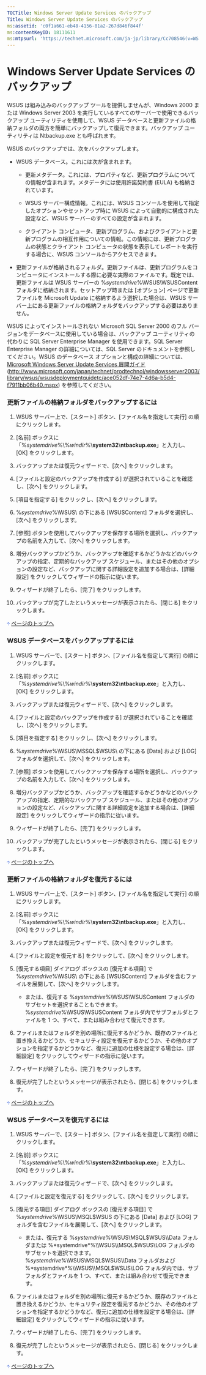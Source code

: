 ```yaml
---
TOCTitle: Windows Server Update Services のバックアップ
Title: Windows Server Update Services のバックアップ
ms:assetid: 'c0f1a661-eb48-4156-81a2-267d846f844f'
ms:contentKeyID: 18111611
ms:mtpsurl: 'https://technet.microsoft.com/ja-jp/library/Cc708546(v=WS.10)'
---
```


Windows Server Update Services のバックアップ
=============================================

WSUS は組み込みのバックアップ ツールを提供しませんが、Windows 2000 または Windows Server 2003 を実行しているすべてのサーバーで使用できるバックアップ ユーティリティを使用して、WSUS データベースと更新ファイルの格納フォルダの両方を簡単にバックアップして復元できます。バックアップ ユーティリティは Ntbackup.exe とも呼ばれます。

WSUS のバックアップでは、次をバックアップします。

-   WSUS データベース。これには次が含まれます。

    -   更新メタデータ。これには、プロパティなど、更新プログラムについての情報が含まれます。メタデータには使用許諾契約書 (EULA) も格納されています。

    -   WSUS サーバー構成情報。これには、WSUS コンソールを使用して指定したオプションやセットアップ時に WSUS によって自動的に構成された設定など、WSUS サーバーのすべての設定が含まれます。

    -   クライアント コンピュータ、更新プログラム、およびクライアントと更新プログラムの相互作用についての情報。この情報には、更新プログラムの状態とクライアント コンピュータの状態を表示してレポートを実行する場合に、WSUS コンソールからアクセスできます。

-   更新ファイルが格納されるフォルダ。更新ファイルは、更新プログラムをコンピュータにインストールする際に必要な実際のファイルです。既定では、更新ファイルは WSUS サーバーの %*systemdrive*%\\WSUS\\WSUSContent フォルダに格納されます。セットアップ時または \[オプション\] ページで更新ファイルを Microsoft Update に格納するよう選択した場合は、WSUS サーバー上にある更新ファイルの格納フォルダをバックアップする必要はありません。

WSUS によってインストールされない Microsoft SQL Server 2000 のフル バージョンをデータベースに使用している場合は、バックアップ ユーティリティの代わりに SQL Server Enterprise Manager を使用できます。SQL Server Enterprise Manager の詳細については、SQL Server のドキュメントを参照してください。WSUS のデータベース オプションと構成の詳細については、[Microsoft Windows Server Update Services 展開ガイド](http://www.microsoft.com/japan/technet/prodtechnol/windowsserver2003/library/wsus/wsusdeploymentguidetc/ace052df-74e7-4d6a-b5d4-f7911bb06b40.mspx) (http://www.microsoft.com/japan/technet/prodtechnol/windowsserver2003/library/wsus/wsusdeploymentguidetc/ace052df-74e7-4d6a-b5d4-f7911bb06b40.mspx) を参照してください。

### 更新ファイルの格納フォルダをバックアップするには

1.  WSUS サーバー上で、\[スタート\] ボタン、\[ファイル名を指定して実行\] の順にクリックします。

2.  \[名前\] ボックスに「%*systemdrive*%\\%*windir*%\\**system32**\\**ntbackup.exe**」と入力し、\[OK\] をクリックします。

3.  バックアップまたは復元ウィザードで、\[次へ\] をクリックします。

4.  \[ファイルと設定のバックアップを作成する\] が選択されていることを確認し、\[次へ\] をクリックします。

5.  \[項目を指定する\] をクリックし、\[次へ\] をクリックします。

6.  %*systemdrive*%\\WSUS\\ の下にある \[WSUSContent\] フォルダを選択し、\[次へ\] をクリックします。

7.  \[参照\] ボタンを使用してバックアップを保存する場所を選択し、バックアップの名前を入力して、\[次へ\] をクリックします。

8.  増分バックアップかどうか、バックアップを確認するかどうかなどのバックアップの指定、定期的なバックアップ スケジュール、またはその他のオプションの設定など、バックアップに関する詳細設定を追加する場合は、\[詳細設定\] をクリックしてウィザードの指示に従います。

9.  ウィザードが終了したら、\[完了\] をクリックします。

10. バックアップが完了したというメッセージが表示されたら、\[閉じる\] をクリックします。

![](images/Cc708546.arrow_px_up(ja-jp,WS.10).gif) [ページのトップへ](#ctl00_rs1_eb1_panel1)

### WSUS データベースをバックアップするには

1.  WSUS サーバーで、\[スタート\] ボタン、\[ファイル名を指定して実行\] の順にクリックします。

2.  \[名前\] ボックスに「%*systemdrive*%\\%*windir*%\\**system32**\\**ntbackup.exe**」と入力し、\[OK\] をクリックします。

3.  バックアップまたは復元ウィザードで、\[次へ\] をクリックします。

4.  \[ファイルと設定のバックアップを作成する\] が選択されていることを確認し、\[次へ\] をクリックします。

5.  \[項目を指定する\] をクリックし、\[次へ\] をクリックします。

6.  %*systemdrive*%\\WSUS\\MSSQL$WSUS\\ の下にある \[Data\] および \[LOG\] フォルダを選択して、\[次へ\] をクリックします。

7.  \[参照\] ボタンを使用してバックアップを保存する場所を選択し、バックアップの名前を入力して、\[次へ\] をクリックします。

8.  増分バックアップかどうか、バックアップを確認するかどうかなどのバックアップの指定、定期的なバックアップ スケジュール、またはその他のオプションの設定など、バックアップに関する詳細設定を追加する場合は、\[詳細設定\] をクリックしてウィザードの指示に従います。

9.  ウィザードが終了したら、\[完了\] をクリックします。

10. バックアップが完了したというメッセージが表示されたら、\[閉じる\] をクリックします。

![](images/Cc708546.arrow_px_up(ja-jp,WS.10).gif) [ページのトップへ](#ctl00_rs1_eb1_panel1)

### 更新ファイルの格納フォルダを復元するには

1.  WSUS サーバー上で、\[スタート\] ボタン、\[ファイル名を指定して実行\] の順にクリックします。

2.  \[名前\] ボックスに「%*systemdrive*%\\%*windir*%\\**system32**\\**ntbackup.exe**」と入力し、\[OK\] をクリックします。

3.  バックアップまたは復元ウィザードで、\[次へ\] をクリックします。

4.  \[ファイルと設定を復元する\] をクリックして、\[次へ\] をクリックします。

5.  \[復元する項目\] ダイアログ ボックスの \[復元する項目\] で %*systemdrive*%\\WSUS\\ の下にある \[WSUSContent\] フォルダを含むファイルを展開して、\[次へ\] をクリックします。

    -   または、復元する %*systemdrive*%\\WSUS\\WSUSContent フォルダのサブセットを選択することもできます。%*systemdrive*%\\WSUS\\WSUSContent フォルダ内でサブフォルダとファイルを 1 つ、すべて、または組み合わせて復元できます。

6.  ファイルまたはフォルダを別の場所に復元するかどうか、既存のファイルと置き換えるかどうか、セキュリティ設定を復元するかどうか、その他のオプションを指定するかどうかなど、復元に追加の仕様を設定する場合は、\[詳細設定\] をクリックしてウィザードの指示に従います。

7.  ウィザードが終了したら、\[完了\] をクリックします。

8.  復元が完了したというメッセージが表示されたら、\[閉じる\] をクリックします。

![](images/Cc708546.arrow_px_up(ja-jp,WS.10).gif) [ページのトップへ](#ctl00_rs1_eb1_panel1)

### WSUS データベースを復元するには

1.  WSUS サーバーで、\[スタート\] ボタン、\[ファイル名を指定して実行\] の順にクリックします。

2.  \[名前\] ボックスに「%*systemdrive*%\\%*windir*%\\**system32**\\**ntbackup.exe**」と入力し、\[OK\] をクリックします。

3.  バックアップまたは復元ウィザードで、\[次へ\] をクリックします。

4.  \[ファイルと設定を復元する\] をクリックして、\[次へ\] をクリックします。

5.  \[復元する項目\] ダイアログ ボックスの \[復元する項目\] で %*systemdrive*%\\WSUS\\MSQL$WSUS の下にある \[Data\] および \[LOG\] フォルダを含むファイルを展開して、\[次へ\] をクリックします。

    -   または、復元する %*systemdrive*%\\WSUS\\MSQL$WSUS\\Data フォルダまたは %*systemdrive*%\\WSUS\\MSQL$WSUS\\LOG フォルダのサブセットを選択できます。%*systemdrive*%\\WSUS\\MSQL$WSUS\\Data フォルダおよび %*systemdrive*%\\WSUS\\MSQL$WSUS\\LOG フォルダ内では、サブフォルダとファイルを 1 つ、すべて、または組み合わせて復元できます。

6.  ファイルまたはフォルダを別の場所に復元するかどうか、既存のファイルと置き換えるかどうか、セキュリティ設定を復元するかどうか、その他のオプションを指定するかどうかなど、復元に追加の仕様を設定する場合は、\[詳細設定\] をクリックしてウィザードの指示に従います。

7.  ウィザードが終了したら、\[完了\] をクリックします。

8.  復元が完了したというメッセージが表示されたら、\[閉じる\] をクリックします。

![](images/Cc708546.arrow_px_up(ja-jp,WS.10).gif) [ページのトップへ](#ctl00_rs1_eb1_panel1)
